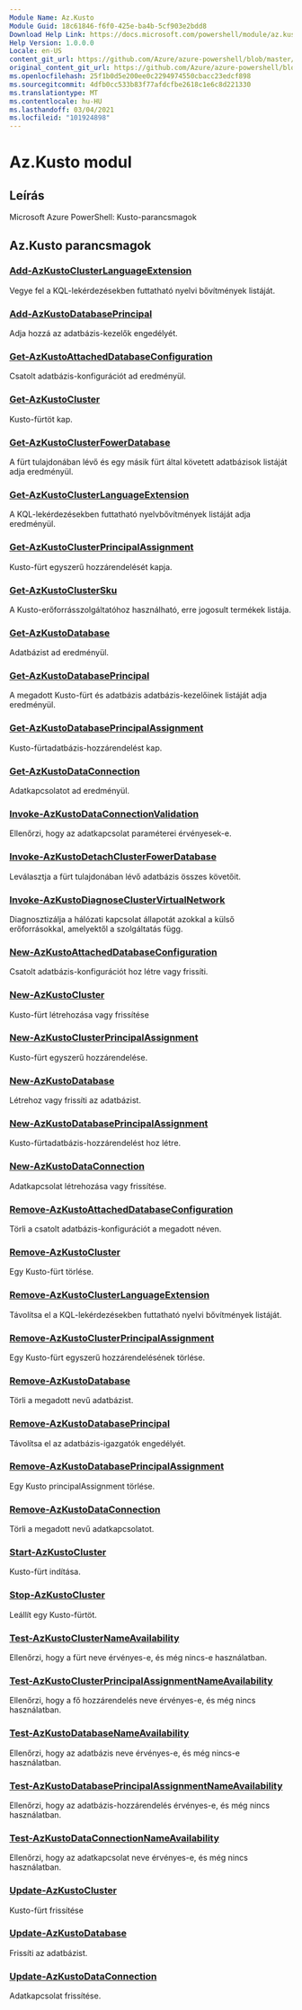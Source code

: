 ```yaml
---
Module Name: Az.Kusto
Module Guid: 18c61846-f6f0-425e-ba4b-5cf903e2bdd8
Download Help Link: https://docs.microsoft.com/powershell/module/az.kusto
Help Version: 1.0.0.0
Locale: en-US
content_git_url: https://github.com/Azure/azure-powershell/blob/master/src/Kusto/help/Az.Kusto.md
original_content_git_url: https://github.com/Azure/azure-powershell/blob/master/src/Kusto/help/Az.Kusto.md
ms.openlocfilehash: 25f1b0d5e200ee0c2294974550cbacc23edcf898
ms.sourcegitcommit: 4dfb0cc533b83f77afdcfbe2618c1e6c8d221330
ms.translationtype: MT
ms.contentlocale: hu-HU
ms.lasthandoff: 03/04/2021
ms.locfileid: "101924898"
---
```

# Az.Kusto modul
## Leírás
Microsoft Azure PowerShell: Kusto-parancsmagok

## Az.Kusto parancsmagok
### [Add-AzKustoClusterLanguageExtension](Add-AzKustoClusterLanguageExtension.md)
Vegye fel a KQL-lekérdezésekben futtatható nyelvi bővítmények listáját.

### [Add-AzKustoDatabasePrincipal](Add-AzKustoDatabasePrincipal.md)
Adja hozzá az adatbázis-kezelők engedélyét.

### [Get-AzKustoAttachedDatabaseConfiguration](Get-AzKustoAttachedDatabaseConfiguration.md)
Csatolt adatbázis-konfigurációt ad eredményül.

### [Get-AzKustoCluster](Get-AzKustoCluster.md)
Kusto-fürtöt kap.

### [Get-AzKustoClusterFowerDatabase](Get-AzKustoClusterFollowerDatabase.md)
A fürt tulajdonában lévő és egy másik fürt által követett adatbázisok listáját adja eredményül.

### [Get-AzKustoClusterLanguageExtension](Get-AzKustoClusterLanguageExtension.md)
A KQL-lekérdezésekben futtatható nyelvbővítmények listáját adja eredményül.

### [Get-AzKustoClusterPrincipalAssignment](Get-AzKustoClusterPrincipalAssignment.md)
Kusto-fürt egyszerű hozzárendelését kapja.

### [Get-AzKustoClusterSku](Get-AzKustoClusterSku.md)
A Kusto-erőforrásszolgáltatóhoz használható, erre jogosult termékek listája.

### [Get-AzKustoDatabase](Get-AzKustoDatabase.md)
Adatbázist ad eredményül.

### [Get-AzKustoDatabasePrincipal](Get-AzKustoDatabasePrincipal.md)
A megadott Kusto-fürt és adatbázis adatbázis-kezelőinek listáját adja eredményül.

### [Get-AzKustoDatabasePrincipalAssignment](Get-AzKustoDatabasePrincipalAssignment.md)
Kusto-fürtadatbázis-hozzárendelést kap.

### [Get-AzKustoDataConnection](Get-AzKustoDataConnection.md)
Adatkapcsolatot ad eredményül.

### [Invoke-AzKustoDataConnectionValidation](Invoke-AzKustoDataConnectionValidation.md)
Ellenőrzi, hogy az adatkapcsolat paraméterei érvényesek-e.

### [Invoke-AzKustoDetachClusterFowerDatabase](Invoke-AzKustoDetachClusterFollowerDatabase.md)
Leválasztja a fürt tulajdonában lévő adatbázis összes követőit.

### [Invoke-AzKustoDiagnoseClusterVirtualNetwork](Invoke-AzKustoDiagnoseClusterVirtualNetwork.md)
Diagnosztizálja a hálózati kapcsolat állapotát azokkal a külső erőforrásokkal, amelyektől a szolgáltatás függ.

### [New-AzKustoAttachedDatabaseConfiguration](New-AzKustoAttachedDatabaseConfiguration.md)
Csatolt adatbázis-konfigurációt hoz létre vagy frissíti.

### [New-AzKustoCluster](New-AzKustoCluster.md)
Kusto-fürt létrehozása vagy frissítése

### [New-AzKustoClusterPrincipalAssignment](New-AzKustoClusterPrincipalAssignment.md)
Kusto-fürt egyszerű hozzárendelése.

### [New-AzKustoDatabase](New-AzKustoDatabase.md)
Létrehoz vagy frissíti az adatbázist.

### [New-AzKustoDatabasePrincipalAssignment](New-AzKustoDatabasePrincipalAssignment.md)
Kusto-fürtadatbázis-hozzárendelést hoz létre.

### [New-AzKustoDataConnection](New-AzKustoDataConnection.md)
Adatkapcsolat létrehozása vagy frissítése.

### [Remove-AzKustoAttachedDatabaseConfiguration](Remove-AzKustoAttachedDatabaseConfiguration.md)
Törli a csatolt adatbázis-konfigurációt a megadott néven.

### [Remove-AzKustoCluster](Remove-AzKustoCluster.md)
Egy Kusto-fürt törlése.

### [Remove-AzKustoClusterLanguageExtension](Remove-AzKustoClusterLanguageExtension.md)
Távolítsa el a KQL-lekérdezésekben futtatható nyelvi bővítmények listáját.

### [Remove-AzKustoClusterPrincipalAssignment](Remove-AzKustoClusterPrincipalAssignment.md)
Egy Kusto-fürt egyszerű hozzárendelésének törlése.

### [Remove-AzKustoDatabase](Remove-AzKustoDatabase.md)
Törli a megadott nevű adatbázist.

### [Remove-AzKustoDatabasePrincipal](Remove-AzKustoDatabasePrincipal.md)
Távolítsa el az adatbázis-igazgatók engedélyét.

### [Remove-AzKustoDatabasePrincipalAssignment](Remove-AzKustoDatabasePrincipalAssignment.md)
Egy Kusto principalAssignment törlése.

### [Remove-AzKustoDataConnection](Remove-AzKustoDataConnection.md)
Törli a megadott nevű adatkapcsolatot.

### [Start-AzKustoCluster](Start-AzKustoCluster.md)
Kusto-fürt indítása.

### [Stop-AzKustoCluster](Stop-AzKustoCluster.md)
Leállít egy Kusto-fürtöt.

### [Test-AzKustoClusterNameAvailability](Test-AzKustoClusterNameAvailability.md)
Ellenőrzi, hogy a fürt neve érvényes-e, és még nincs-e használatban.

### [Test-AzKustoClusterPrincipalAssignmentNameAvailability](Test-AzKustoClusterPrincipalAssignmentNameAvailability.md)
Ellenőrzi, hogy a fő hozzárendelés neve érvényes-e, és még nincs használatban.

### [Test-AzKustoDatabaseNameAvailability](Test-AzKustoDatabaseNameAvailability.md)
Ellenőrzi, hogy az adatbázis neve érvényes-e, és még nincs-e használatban.

### [Test-AzKustoDatabasePrincipalAssignmentNameAvailability](Test-AzKustoDatabasePrincipalAssignmentNameAvailability.md)
Ellenőrzi, hogy az adatbázis-hozzárendelés érvényes-e, és még nincs használatban.

### [Test-AzKustoDataConnectionNameAvailability](Test-AzKustoDataConnectionNameAvailability.md)
Ellenőrzi, hogy az adatkapcsolat neve érvényes-e, és még nincs használatban.

### [Update-AzKustoCluster](Update-AzKustoCluster.md)
Kusto-fürt frissítése

### [Update-AzKustoDatabase](Update-AzKustoDatabase.md)
Frissíti az adatbázist.

### [Update-AzKustoDataConnection](Update-AzKustoDataConnection.md)
Adatkapcsolat frissítése.

